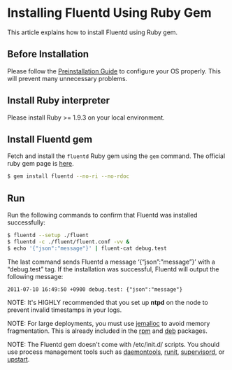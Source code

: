 # Installing Fluentd Using Ruby Gem

This article explains how to install Fluentd using Ruby gem.

## Before Installation

Please follow the [Preinstallation Guide](before-install) to configure your OS properly. This will prevent many unnecessary problems.

## Install Ruby interpreter

Please install Ruby >= 1.9.3 on your local environment.

## Install Fluentd gem

Fetch and install the `fluentd` Ruby gem using the `gem` command. The official ruby gem page is [here](https://rubygems.org/gems/fluentd).

```bash
$ gem install fluentd --no-ri --no-rdoc
```

## Run

Run the following commands to confirm that Fluentd was installed successfully:

```bash
$ fluentd --setup ./fluent
$ fluentd -c ./fluent/fluent.conf -vv &
$ echo '{"json":"message"}' | fluent-cat debug.test
```

The last command sends Fluentd a message ‘{“json”:”message”}’ with a “debug.test” tag. If the installation was successful, Fluentd will output the following message:

```
2011-07-10 16:49:50 +0900 debug.test: {"json":"message"}
```

NOTE: It's HIGHLY recommended that you set up <b>ntpd</b> on the node to prevent invalid timestamps in your logs.

NOTE: For large deployments, you must use <a href="http://www.canonware.com/jemalloc/">jemalloc</a> to avoid memory fragmentation. This is already included in the <a href="install-by-rpm">rpm</a> and <a href="install-by-deb">deb</a> packages.

NOTE: The Fluentd gem doesn't come with /etc/init.d/ scripts. You should use process management tools such as <a href="http://cr.yp.to/daemontools.html">daemontools</a>, <a href="http://smarden.org/runit/">runit</a>, <a href="http://supervisord.org/">supervisord</a>, or <a href="http://upstart.ubuntu.com/">upstart</a>.
